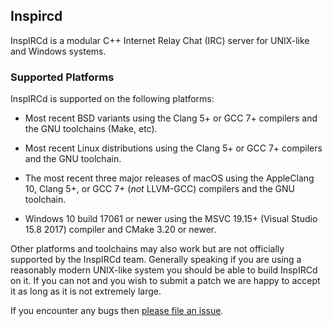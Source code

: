 ## Inspircd

InspIRCd is a modular C++ Internet Relay Chat (IRC) server for UNIX-like and Windows systems.

### Supported Platforms

InspIRCd is supported on the following platforms:

- Most recent BSD variants using the Clang 5+ or GCC 7+ compilers and the GNU toolchains (Make, etc).

- Most recent Linux distributions using the Clang 5+ or GCC 7+ compilers and the GNU toolchain.

- The most recent three major releases of macOS using the AppleClang 10, Clang 5+, or GCC 7+ (*not* LLVM-GCC) compilers and the GNU toolchain.

- Windows 10 build 17061 or newer using the MSVC 19.15+ (Visual Studio 15.8 2017) compiler and CMake 3.20 or newer.

Other platforms and toolchains may also work but are not officially supported by the InspIRCd team. Generally speaking if you are using a reasonably modern UNIX-like system you should be able to build InspIRCd on it. If you can not and you wish to submit a patch we are happy to accept it as long as it is not extremely large.

If you encounter any bugs then [please file an issue](https://github.com/inspircd/inspircd/issues/new/choose).